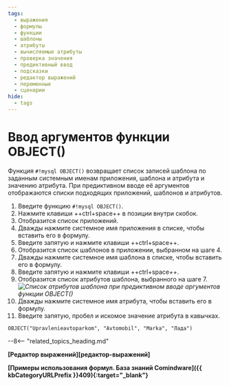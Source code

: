 ```yaml
---
tags:
  - выражения
  - формулы
  - функции
  - шаблоны
  - атрибуты
  - вычисляемые атрибуты
  - проверка значения
  - предиктивный ввод
  - подсказки
  - редактор выражений
  - переменные
  - сценарии
hide:
  - tags
---
```


# Ввод аргументов функции OBJECT()

Функция `#!mysql OBJECT()` возвращает список записей шаблона по заданным системным именам приложения, шаблона и атрибута и значению атрибута.
При предиктивном вводе её аргументов отображаются списки подходящих приложений, шаблонов и атрибутов.

1. Введите функцию `#!mysql OBJECT()`.
2. Нажмите клавиши ++ctrl+space++ в позиции внутри скобок.
3. Отобразится список приложений.
4. Дважды нажмите системное имя приложения в списке, чтобы вставить его в формулу.
5. Введите запятую и нажмите клавиши ++ctrl+space++.
6. Отобразится список шаблонов в приложении, выбранном на шаге 4.
7. Дважды нажмите системное имя шаблона в списке, чтобы вставить его в формулу.
8. Введите запятую и нажмите клавиши ++ctrl+space++.
9. Отобразится список атрибутов шаблона, выбранного на шаге 7.
    *![Список атрибутов шаблона при предиктивном вводе аргументов функции OBJECT()](formula_editor_object_function_autocomplete.png)*
10. Дважды нажмите системное имя атрибута, чтобы вставить его в формулу.
11. Введите запятую, пробел и искомое значение атрибута в кавычках.

```mysql title="Пример: формула, возвращающая список записей шаблона Avtomobil из приложения Upravlenieavtoparkom, в которых атрибут Marka имеет значение «Лада»"
OBJECT("Upravlenieavtoparkom", "Avtomobil", "Marka", "Лада")
```

--8<-- "related_topics_heading.md"

**[Редактор выражений][редактор-выражений]**

**[Примеры использования формул. База знаний Comindware]({{ kbCategoryURLPrefix }}409){:target="_blank"}**